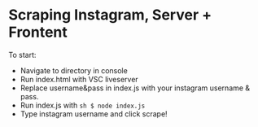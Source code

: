 
# Scraping Instagram, Server + Frontent

To start:

  - Navigate to directory in console
  - Run index.html with VSC liveserver
  - Replace username&pass in index.js with your instagram username & pass.
  - Run index.js with ```sh $ node index.js ```
  - Type instagram username and click scrape!
